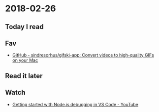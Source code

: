 # 2018-02-26

## Today I read

## Fav

* [GitHub - sindresorhus/gifski-app: Convert videos to high-quality GIFs on your Mac](https://github.com/sindresorhus/gifski-app)

## Read it later

## Watch

* [Getting started with Node.js debugging in VS Code - YouTube](https://www.youtube.com/watch?v=2oFKNL7vYV8)
